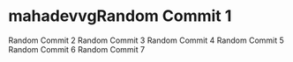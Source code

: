 # mahadevvgRandom Commit 1
Random Commit 2
Random Commit 3
Random Commit 4
Random Commit 5
Random Commit 6
Random Commit 7

